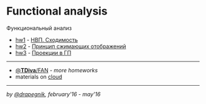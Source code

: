 # Functional analysis

Функциональный анализ

- [hw1](https://github.com/Drapegnik/bsu/tree/master/fun/hw1) - [НВП. Сходимость](https://drapegnik.github.io/bsu/fun/hw1/hw1.pdf)
- [hw2](https://github.com/Drapegnik/bsu/tree/master/fun/hw2) - [Принцип сжимающих отображений](https://drapegnik.github.io/bsu/fun/hw2/hw2.pdf)
- [hw3](https://github.com/Drapegnik/bsu/tree/master/fun/hw3) - [Проекции в ГП](https://drapegnik.github.io/bsu/fun/hw3/hw3.pdf)

---

- [@**TDiva**/FAN](https://github.com/TDiva/FAN) - _more homeworks_
- materials on [cloud](https://cloud.mail.ru/public/6dHi/UugEXFtoH/semester-4/%D0%A4%D0%90%D0%9D/)

---

_by [@drapegnik](https://github.com/Drapegnik), february'16 - may'16_
